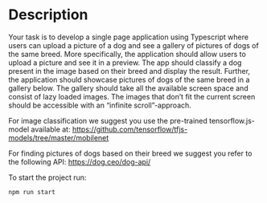 # Description

Your task is to develop a single page application using Typescript where users can upload a picture of a dog and see a gallery of pictures of dogs of the same breed. More specifically, the application should allow users to upload a picture and see it in a preview. The app should classify a dog present in the image based on their breed and display the result. Further, the application should showcase pictures of dogs of the same breed in a gallery below. The gallery should take all the available screen space and consist of lazy loaded images. The images that don’t fit the current screen should be accessible with an “infinite scroll”-approach.

For image classification we suggest you use the pre-trained tensorflow.js-model available at:
https://github.com/tensorflow/tfjs-models/tree/master/mobilenet

For finding pictures of dogs based on their breed we suggest you refer to the following API:
https://dog.ceo/dog-api/

To start the project run:

```bash
npm run start
```
